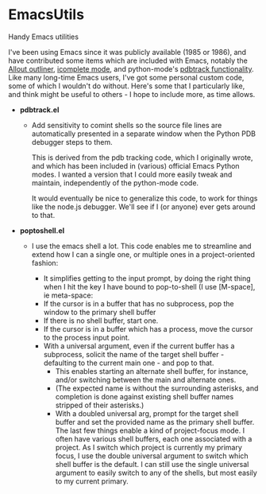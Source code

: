 EmacsUtils
==========

Handy Emacs utilities

I've been using Emacs since it was publicly available (1985 or 1986), and have contributed some items which are included with Emacs, notably the [Allout outliner](http://myriadicity.net/software-and-systems/craft/emacs-allout), [icomplete mode](http://www.emacswiki.org/emacs/IcompleteMode), and python-mode's [pdbtrack functionality](http://myriadicity.net/software-and-systems/craft/crafty-hacks#section-1). Like many long-time Emacs users, I've got some personal custom code, some of which I wouldn't do without. Here's some that I particularly like, and think might be useful to others - I hope to include more, as time allows.

* **pdbtrack.el**
  * Add sensitivity to comint shells so the source file lines are automatically
    presented in a separate window when the Python PDB debugger steps to them.

    This is derived from the pdb tracking code, which I originally wrote, and
    which has been included in (various) official Emacs Python modes. I wanted
    a version that I could more easily tweak and maintain, independently of
    the python-mode code.

    It would eventually be nice to generalize this code, to work for things
    like the node.js debugger. We'll see if I (or anyone) ever gets around to
    that.

* **poptoshell.el**
  * I use the emacs shell a lot. This code enables me to streamline and
    extend how I can a single one, or multiple ones in a project-oriented
    fashion:

    * It simplifies getting to the input prompt, by doing the right thing when
      I hit the key I have bound to pop-to-shell (I use [M-space], ie
      meta-space:
    * If the cursor is in a buffer that has no subprocess, pop the window to
      the primary shell buffer
    * If there is no shell buffer, start one.
    * If the cursor is in a buffer which has a process, move the cursor to
      the process input point.
    * With a universal argument, even if the current buffer has a subprocess,
      solicit the name of the target shell buffer - defaulting to the current
      main one - and pop to that.
      * This enables starting an alternate shell buffer, for instance, and/or
        switching between the main and alternate ones.
      * (The expected name is without the surrounding asterisks, and
        completion is done against existing shell buffer names stripped of
        their asterisks.)
      * With a doubled universal arg, prompt for the target shell buffer and
        set the provided name as the primary shell buffer.
    The last few things enable a kind of project-focus mode.  I often have
    various shell buffers, each one associated with a project. As I switch
    which project is currently my primary focus, I use the double universal
    argument to switch which shell buffer is the default. I can still use the
    single universal argument to easily switch to any of the shells, but most
    easily to my current primary.
